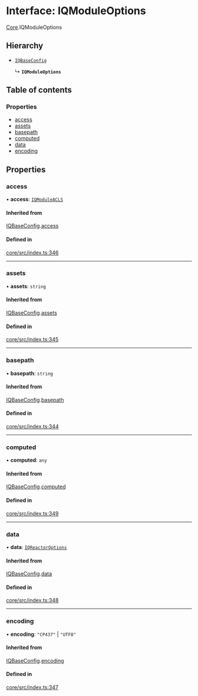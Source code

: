 # Interface: IQModuleOptions

[Core](../modules/Core.md).IQModuleOptions

## Hierarchy

- [`IQBaseConfig`](../classes/Core.IQBaseConfig.md)

  ↳ **`IQModuleOptions`**

## Table of contents

### Properties

- [access](Core.IQModuleOptions.md#access)
- [assets](Core.IQModuleOptions.md#assets)
- [basepath](Core.IQModuleOptions.md#basepath)
- [computed](Core.IQModuleOptions.md#computed)
- [data](Core.IQModuleOptions.md#data)
- [encoding](Core.IQModuleOptions.md#encoding)

## Properties

### access

• **access**: [`IQModuleACLS`](../enums/Core.IQModuleACLS.md)

#### Inherited from

[IQBaseConfig](../classes/Core.IQBaseConfig.md).[access](../classes/Core.IQBaseConfig.md#access)

#### Defined in

[core/src/index.ts:346](https://github.com/iniquitybbs/iniquity/blob/722e6ba/packages/core/src/index.ts#L346)

___

### assets

• **assets**: `string`

#### Inherited from

[IQBaseConfig](../classes/Core.IQBaseConfig.md).[assets](../classes/Core.IQBaseConfig.md#assets)

#### Defined in

[core/src/index.ts:345](https://github.com/iniquitybbs/iniquity/blob/722e6ba/packages/core/src/index.ts#L345)

___

### basepath

• **basepath**: `string`

#### Inherited from

[IQBaseConfig](../classes/Core.IQBaseConfig.md).[basepath](../classes/Core.IQBaseConfig.md#basepath)

#### Defined in

[core/src/index.ts:344](https://github.com/iniquitybbs/iniquity/blob/722e6ba/packages/core/src/index.ts#L344)

___

### computed

• **computed**: `any`

#### Inherited from

[IQBaseConfig](../classes/Core.IQBaseConfig.md).[computed](../classes/Core.IQBaseConfig.md#computed)

#### Defined in

[core/src/index.ts:349](https://github.com/iniquitybbs/iniquity/blob/722e6ba/packages/core/src/index.ts#L349)

___

### data

• **data**: [`IQReactorOptions`](Core.IQReactorOptions.md)

#### Inherited from

[IQBaseConfig](../classes/Core.IQBaseConfig.md).[data](../classes/Core.IQBaseConfig.md#data)

#### Defined in

[core/src/index.ts:348](https://github.com/iniquitybbs/iniquity/blob/722e6ba/packages/core/src/index.ts#L348)

___

### encoding

• **encoding**: ``"CP437"`` \| ``"UTF8"``

#### Inherited from

[IQBaseConfig](../classes/Core.IQBaseConfig.md).[encoding](../classes/Core.IQBaseConfig.md#encoding)

#### Defined in

[core/src/index.ts:347](https://github.com/iniquitybbs/iniquity/blob/722e6ba/packages/core/src/index.ts#L347)
